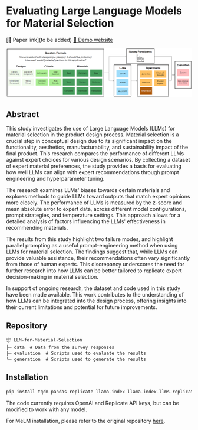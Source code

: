 # Evaluating Large Language Models for Material Selection
[📄 Paper link](to be added)
[🧊 Demo website](https://material-selection-llms.streamlit.app/)

![img.png](img.png)

## Abstract
This study investigates the use of Large Language Models (LLMs) for material selection in the product design process. Material selection is a crucial step in conceptual design due to its significant impact on the functionality, aesthetics, manufacturability, and sustainability impact of the final product. This research compares the performance of different LLMs against expert choices for various design scenarios. By collecting a dataset of expert material preferences, the study provides a basis for evaluating how well LLMs can align with expert recommendations through prompt engineering and hyperparameter tuning.

The research examines LLMs' biases towards certain materials and explores methods to guide LLMs toward outputs that match expert opinions more closely. The performance of LLMs is measured by the z-score and mean absolute error to expert data, across different model configurations, prompt strategies, and temperature settings. This approach allows for a detailed analysis of factors influencing the LLMs' effectiveness in recommending materials.

The results from this study highlight two failure modes, and highlight parallel prompting as a useful prompt-engineering method when using LLMs for material selection. The findings suggest that, while LLMs can provide valuable assistance, their recommendations often vary significantly from those of human experts. This discrepancy underscores the need for further research into how LLMs can be better tailored to replicate expert decision-making in material selection.

In support of ongoing research, the dataset and code used in this study have been made available. This work contributes to the understanding of how LLMs can be integrated into the design process, offering insights into their current limitations and potential for future improvements.

## Repository
```
📦 LLM-for-Material-Selection
├─ data  # Data from the survey responses
├─ evaluation  # Scripts used to evaluate the results
└─ generation  # Scripts used to generate the results
```

## Installation
```bash
pip install tqdm pandas replicate llama-index llama-index-llms-replicate notebook seaborn matplotlib chardet
```

The code currently requires OpenAI and Replicate API keys, but can be modified to work with any model.

For MeLM installation, please refer to the original repository [here](https://github.com/lamm-mit/MeLM).
